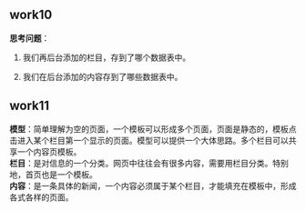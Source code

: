 ## work10
**思考问题**：
1. 我们再后台添加的栏目，存到了哪个数据表中。

2. 我们在后台添加的内容存到了哪些数据表中。

## work11
**模型**：简单理解为空的页面，一个模板可以形成多个页面，页面是静态的，模板点击进入某个栏目第一个显示的页面。模型可以提供一个大体思路。多个栏目可以共享一个内容页模板。   
**栏目**：是对信息的一个分类。网页中往往会有很多内容，需要用栏目分类。特别地，首页也是一个模板。   
**内容**：是一条具体的新闻，一个内容必须属于某个栏目，才能填充在模板中，形成各式各样的页面。
